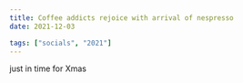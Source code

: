 ```yaml
---
title: Coffee addicts rejoice with arrival of nespresso
date: 2021-12-03

tags: ["socials", "2021"]
---
```


just in time for Xmas

<!--more-->

